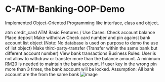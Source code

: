 # C-ATM-Banking-OOP-Demo

Implemented Object-Oriented Programming like interface, class and object.

atm credit_card ATM Basic Features / Use Cases:
 Check account balance
 Place deposit
 Make withdraw
 Check card number and pin against bank account list object (Note: No database is used on purpose to demo the use of list object)
 Make third-party-transfer (Transfer within the same bank but different account number)
 View bank transactions
Business Rules:
User is not allow to withdraw or transfer more than the balance amount. A minimum RM20 is needed to maintain the bank account.
If user key in the wrong pin more than 3 times, the bank account will be locked.
Assumption:
All bank account are the from the same bank
![image](https://user-images.githubusercontent.com/33926922/166640768-5fbc48ad-991d-4ca1-9101-c20f94811440.png)


